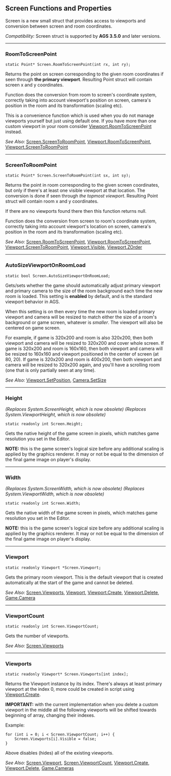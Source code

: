 ## Screen Functions and Properties

Screen is a new small struct that provides access to viewports and conversion between screen and room coordinates. 

*Compatibility:* Screen struct is supported by **AGS 3.5.0** and later versions.

---

### RoomToScreenPoint

    static Point* Screen.RoomToScreenPoint(int rx, int ry);

Returns the point on screen corresponding to the given room coordinates if seen through **the primary viewport**. Resulting Point struct will contain screen x and y coordinates.

Function does the conversion from room to screen's coordinate system, correctly taking into account viewport's position on screen, camera's position in the room and its transformation (scaling etc).

This is a convenience function which is used when you do not manage viewports yourself but just using default one. If you have more than one custom viewport in your room consider [Viewport.RoomToScreenPoint](Viewport#roomtoscreenpoint) instead.

*See Also:* [Screen.ScreenToRoomPoint](Screen#screentoroompoint), [Viewport.RoomToScreenPoint](Viewport#roomtoscreenpoint), [Viewport.ScreenToRoomPoint](Viewport#screentoroompoint)

---

### ScreenToRoomPoint

    static Point* Screen.ScreenToRoomPoint(int sx, int sy);

Returns the point in room corresponding to the given screen coordinates, but only if there's at least one visible viewport at that location. The conversion is done if seen through *the topmost viewport*. Resulting Point struct will contain room x and y coordinates.

If there are no viewports found there then this function returns null.

Function does the conversion from screen to room's coordinate system, correctly taking into account viewport's location on screen, camera's position in the room and its transformation (scaling etc).

*See Also:* [Screen.RoomToScreenPoint](Screen#roomtoscreenpoint), [Viewport.RoomToScreenPoint](Viewport#roomtoscreenpoint), [Viewport.ScreenToRoomPoint](Viewport#screentoroompoint), [Viewport.Visible](Viewport#visible), [Viewport.ZOrder](Viewport#zorder)

---

### AutoSizeViewportOnRoomLoad

    static bool Screen.AutoSizeViewportOnRoomLoad;

Gets/sets whether the game should automatically adjust primary viewport and primary camera to the size of the room background each time the new room is loaded. This setting is **enabled** by default, and is the standard viewport behavior in AGS.

When this setting is on then every time the new room is loaded primary viewport and camera will be resized to match either the size of a room's background or game screen, whatever is *smaller*. The viewport will also be centered on game screen.

For example, if game is 320x200 and room is also 320x200, then both viewport and camera will be resized to 320x200 and cover whole screen.
If game is 320x200 and room is 160x160, then both viewport and camera will be resized to 160x160 and viewport positioned in the center of screen (at 80, 20).
If game is 320x200 and room is 400x200, then both viewport and camera will be resized to 320x200 again, and you'll have a scrolling room (one that is only partially seen at any time).

*See Also:* [Viewport.SetPosition](Viewport#setposition), [Camera.SetSize](Camera#setsize)

---

### Height

*(Replaces System.ScreenHeight, which is now obsolete)*
*(Replaces System.ViewportHeight, which is now obsolete)*

    static readonly int Screen.Height;

Gets the native height of the game screen in pixels, which matches game resolution you set in the Editor.

**NOTE:** this is the game screen's logical size before any additional scaling is applied by the graphics renderer. It may or not be equal to the dimension of the final game image on player's display.

---

### Width

*(Replaces System.ScreenWidth, which is now obsolete)*
*(Replaces System.ViewportWidth, which is now obsolete)*

    static readonly int Screen.Width;

Gets the native width of the game screen in pixels, which matches game resolution you set in the Editor.

**NOTE:** this is the game screen's logical size before any additional scaling is applied by the graphics renderer. It may or not be equal to the dimension of the final game image on player's display.

---

### Viewport

    static readonly Viewport *Screen.Viewport;

Gets the primary room viewport. This is the default viewport that is created automatically at the start of the game and cannot be deleted.

*See Also:* [Screen.Viewports](Screen#viewports), [Viewport](Viewport), [Viewport.Create](Viewport#create), [Viewport.Delete](Viewport#delete), [Game.Camera](Game#camera)

---

### ViewportCount

    static readonly int Screen.ViewportCount;

Gets the number of viewports.

*See Also:* [Screen.Viewports](Screen#viewports)

---

### Viewports

    static readonly Viewport* Screen.Viewports[int index];

Returns the Viewport instance by its index. There's always at least primary viewport at the index 0, more could be created in script using [Viewport.Create](Viewport#create).

**IMPORTANT:** with the current implementation when you delete a custom viewport in the middle all the following viewports will be shifted towards beginning of array, changing their indexes.

Example:

    for (int i = 0; i < Screen.ViewportCount; i++) {
        Screen.Viewports[i].Visible = false;
    }

Above disables (hides) all of the existing viewports.

*See Also:* [Screen.Viewport](Screen#viewport), [Screen.ViewportCount](Screen#viewportcount), [Viewport.Create](Viewport#create), [Viewport.Delete](Viewport#delete), [Game.Cameras](Game#cameras)
